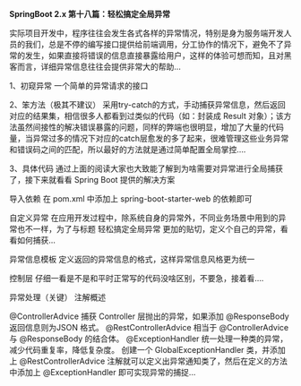 **SpringBoot 2.x 第十八篇：轻松搞定全局异常**

实际项目开发中，程序往往会发生各式各样的异常情况，特别是身为服务端开发人员的我们，总是不停的编写接口提供给前端调用，分工协作的情况下，避免不了异常的发生，如果直接将错误的信息直接暴露给用户，这样的体验可想而知，且对黑客而言，详细异常信息往往会提供非常大的帮助…

1、初窥异常
一个简单的异常请求的接口

2、笨方法（极其不建议）
采用try-catch的方式，手动捕获异常信息，然后返回对应的结果集，相信很多人都看到过类似的代码（如：封装成 Result 对象）；该方法虽然间接性的解决错误暴露的问题，同样的弊端也很明显，增加了大量的代码量，当异常过多的情况下对应的catch层愈发的多了起来，很难管理这些业务异常和错误码之间的匹配，所以最好的方法就是通过简单配置全局掌控….

3、具体代码
通过上面的阅读大家也大致能了解到为啥需要对异常进行全局捕获了，接下来就看看 Spring Boot 提供的解决方案

导入依赖
在 pom.xml 中添加上 spring-boot-starter-web 的依赖即可

自定义异常
在应用开发过程中，除系统自身的异常外，不同业务场景中用到的异常也不一样，为了与标题 轻松搞定全局异常 更加的贴切，定义个自己的异常，看看如何捕获…

异常信息模板
定义返回的异常信息的格式，这样异常信息风格更为统一

控制层
仔细一看是不是和平时正常写的代码没啥区别，不要急，接着看….

异常处理（关键）
注解概述

@ControllerAdvice 捕获 Controller 层抛出的异常，如果添加 @ResponseBody 返回信息则为JSON 格式。
@RestControllerAdvice 相当于 @ControllerAdvice 与 @ResponseBody 的结合体。
@ExceptionHandler 统一处理一种类的异常，减少代码重复率，降低复杂度。
创建一个 GlobalExceptionHandler 类，并添加上 @RestControllerAdvice 注解就可以定义出异常通知类了，然后在定义的方法中添加上 @ExceptionHandler 即可实现异常的捕捉…